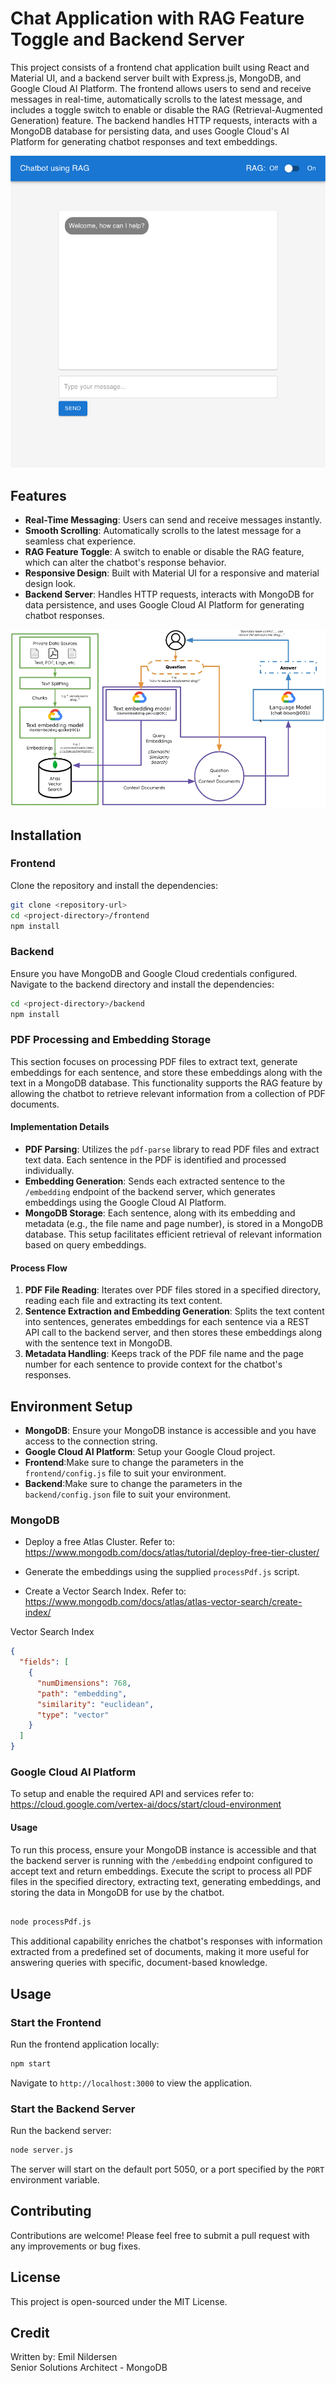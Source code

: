 # Chat Application with RAG Feature Toggle and Backend Server

This project consists of a frontend chat application built using React and Material UI, and a backend server built with Express.js, MongoDB, and Google Cloud AI Platform. The frontend allows users to send and receive messages in real-time, automatically scrolls to the latest message, and includes a toggle switch to enable or disable the RAG (Retrieval-Augmented Generation) feature. The backend handles HTTP requests, interacts with a MongoDB database for persisting data, and uses Google Cloud's AI Platform for generating chatbot responses and text embeddings.

!["Screenshot"](Screenshot.png)

## Features

- **Real-Time Messaging**: Users can send and receive messages instantly.
- **Smooth Scrolling**: Automatically scrolls to the latest message for a seamless chat experience.
- **RAG Feature Toggle**: A switch to enable or disable the RAG feature, which can alter the chatbot's response behavior.
- **Responsive Design**: Built with Material UI for a responsive and material design look.
- **Backend Server**: Handles HTTP requests, interacts with MongoDB for data persistence, and uses Google Cloud AI Platform for generating chatbot responses.

!["Overview"](overview.png)

## Installation

### Frontend

Clone the repository and install the dependencies:

```bash
git clone <repository-url>
cd <project-directory>/frontend
npm install
```

### Backend

Ensure you have MongoDB and Google Cloud credentials configured. Navigate to the backend directory and install the dependencies:

```bash
cd <project-directory>/backend
npm install
```

### PDF Processing and Embedding Storage

This section focuses on processing PDF files to extract text, generate embeddings for each sentence, and store these embeddings along with the text in a MongoDB database. This functionality supports the RAG feature by allowing the chatbot to retrieve relevant information from a collection of PDF documents.

#### Implementation Details

- **PDF Parsing**: Utilizes the `pdf-parse` library to read PDF files and extract text data. Each sentence in the PDF is identified and processed individually.
- **Embedding Generation**: Sends each extracted sentence to the `/embedding` endpoint of the backend server, which generates embeddings using the Google Cloud AI Platform.
- **MongoDB Storage**: Each sentence, along with its embedding and metadata (e.g., the file name and page number), is stored in a MongoDB database. This setup facilitates efficient retrieval of relevant information based on query embeddings.

#### Process Flow

1. **PDF File Reading**: Iterates over PDF files stored in a specified directory, reading each file and extracting its text content.
2. **Sentence Extraction and Embedding Generation**: Splits the text content into sentences, generates embeddings for each sentence via a REST API call to the backend server, and then stores these embeddings along with the sentence text in MongoDB.
3. **Metadata Handling**: Keeps track of the PDF file name and the page number for each sentence to provide context for the chatbot's responses.

## Environment Setup

- **MongoDB**: Ensure your MongoDB instance is accessible and you have access to the connection string.
- **Google Cloud AI Platform**: Setup your Google Cloud project.
- **Frontend**:Make sure to change the parameters in the `frontend/config.js` file to suit your environment.
- **Backend**:Make sure to change the parameters in the `backend/config.json` file to suit your environment.

### MongoDB

- Deploy a free Atlas Cluster.
  Refer to:
  https://www.mongodb.com/docs/atlas/tutorial/deploy-free-tier-cluster/

- Generate the embeddings using the supplied `processPdf.js` script.

- Create a Vector Search Index. Refer to: https://www.mongodb.com/docs/atlas/atlas-vector-search/create-index/

Vector Search Index

```json
{
  "fields": [
    {
      "numDimensions": 768,
      "path": "embedding",
      "similarity": "euclidean",
      "type": "vector"
    }
  ]
}
```

### Google Cloud AI Platform

To setup and enable the required API and services refer to: https://cloud.google.com/vertex-ai/docs/start/cloud-environment

#### Usage

To run this process, ensure your MongoDB instance is accessible and that the backend server is running with the `/embedding` endpoint configured to accept text and return embeddings. Execute the script to process all PDF files in the specified directory, extracting text, generating embeddings, and storing the data in MongoDB for use by the chatbot.

```bash

node processPdf.js

```

This additional capability enriches the chatbot's responses with information extracted from a predefined set of documents, making it more useful for answering queries with specific, document-based knowledge.

## Usage

### Start the Frontend

Run the frontend application locally:

```bash
npm start
```

Navigate to `http://localhost:3000` to view the application.

### Start the Backend Server

Run the backend server:

```bash
node server.js
```

The server will start on the default port 5050, or a port specified by the `PORT` environment variable.

## Contributing

Contributions are welcome! Please feel free to submit a pull request with any improvements or bug fixes.

## License

This project is open-sourced under the MIT License.

## Credit

Written by:
Emil Nildersen  
Senior Solutions Architect - MongoDB
